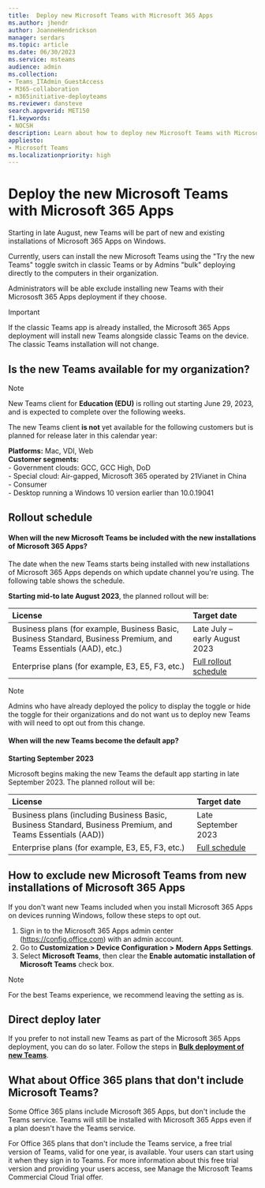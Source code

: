 ```yaml
---
title:  Deploy new Microsoft Teams with Microsoft 365 Apps
ms.author: jhendr
author: JoanneHendrickson
manager: serdars
ms.topic: article
ms.date: 06/30/2023
ms.service: msteams
audience: admin
ms.collection: 
- Teams_ITAdmin_GuestAccess
- M365-collaboration
- m365initiative-deployteams
ms.reviewer: dansteve
search.appverid: MET150
f1.keywords:
- NOCSH
description: Learn about how to deploy new Microsoft Teams with Microsoft 365 Apps.
appliesto: 
- Microsoft Teams
ms.localizationpriority: high
---
```

# Deploy the new Microsoft Teams with Microsoft 365 Apps

Starting in late August, new Teams will be part of new and existing installations of Microsoft 365 Apps on Windows.

Currently, users can install the new Microsoft Teams using the "Try the new Teams" toggle switch in classic Teams or by Admins "bulk" deploying directly to the computers in their organization.

Administrators will be able exclude installing new Teams with their Micrososft 365 Apps deployment if they choose.

>[!Important]
>If the classic Teams app is already installed, the Microsoft 365 Apps deployment will install new Teams alongside classic Teams on the device. The classic Teams installation will not change.

## Is the new Teams available for my organization?

>[!Note]
>New Teams client for **Education (EDU)** is rolling out starting June 29, 2023, and is expected to complete over the following weeks.

The new Teams client **is not** yet available for the following customers but is planned for release later in this calendar year:

**Platforms:**  Mac, VDI, Web</br>
**Customer segments:**  </br>- Government clouds: GCC, GCC High, DoD</br>- Special cloud: Air-gapped, Microsoft 365 operated by 21Vianet in China </br>- Consumer</br>- Desktop running a Windows 10 version earlier than 10.0.19041


## Rollout schedule 

#### When will the new Microsoft Teams be included with the new installations of Microsoft 365 Apps?

The date when the new Teams starts being installed with new installations of Microsoft 365 Apps depends on which update channel you're using. The following table shows the schedule.

**Starting mid-to late August 2023**, the planned rollout will be:

|License|Target date|
|:-----|:-----|
|Business plans (for example, Business Basic, Business Standard, Business Premium, and Teams Essentials (AAD), etc.)|Late July – early August  2023 |
|Enterprise plans (for example, E3, E5, F3, etc.)|[Full rollout schedule](https://aks.ms/newTeamsReleaseSchedule )|

>[!Note]
>Admins who have already deployed the policy to display the toggle or hide the toggle for their organizations and do not want us to deploy new Teams with will need to opt out from this change. 


#### When will the new Teams become the default app?

**Starting September 2023**

Microsoft begins making the new Teams the default app starting in late September 2023. The planned rollout will be:

|License|Target date|
|:-----|:-----|
|Business plans (including Business Basic, Business Standard, Business Premium, and Teams Essentials (AAD))|Late September 2023|
|Enterprise plans (for example, E3, E5, F3, etc.)|[Full schedule](/microsoftteams/new-teams-desktop-admin#when-will-the-new-teams-become-the-default-client) |


## How to exclude new Microsoft Teams from new installations of Microsoft 365 Apps 

If you don't want new Teams included when you install Microsoft 365 Apps on devices running Windows,  follow these steps to opt out. 

1. Sign in to the Microsoft 365 Apps admin center (https://config.office.com) with an admin account. 
2. Go to **Customization > Device Configuration > Modern Apps Settings**. 
3. Select **Microsoft Teams**,  then clear the **Enable automatic installation of Microsoft Teams**  check box. 

>[!Note]
>For the best Teams experience, we recommend leaving the setting as is. 

## Direct deploy later

If you prefer to not install new Teams as part of the Microsoft 365 Apps deployment, you can do so later.  Follow the steps in [**Bulk deployment of new Teams**](new-teams-bulk-install-client.md).


## What about Office 365 plans that don't include Microsoft Teams? 
 
Some Office 365 plans include Microsoft 365 Apps, but don't include the Teams service. Teams will still be installed with Microsoft 365 Apps even if a plan doesn't have the Teams service. 

For Office 365 plans that don't include the Teams service, a free trial version of Teams, valid for one year, is available. Your users can start using it when they sign in to Teams. For more information about this free trial version and providing your users access, see Manage the Microsoft Teams Commercial Cloud Trial offer. 